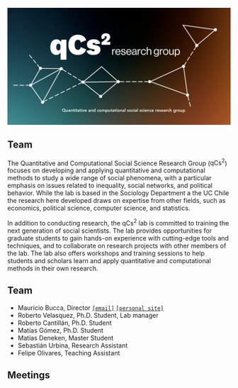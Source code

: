 
![logo](figures/logo.png)

## Team


The Quantitative and Computational Social Science Research Group ($\text{qCs}^2$) focuses on developing and applying quantitative and computational methods to study a wide range of social phenomena, with a particular emphasis on issues related to inequality, social networks, and political behavior. While the lab is based in the Sociology Department a the UC Chile the research here developed draws on expertise from other fields, such as economics, political science, computer science, and statistics.

In addition to conducting research, the $\text{qCs}^2$ lab is committed to training the next generation of social scientists. The lab provides opportunities for graduate students to gain hands-on experience with cutting-edge tools and techniques, and to collaborate on research projects with other members of the lab. The lab also offers workshops and training sessions to help students and scholars learn and apply quantitative and computational methods in their own research.

## Team


 - Mauricio Bucca, Director [`[email]`](mailto:mebucca@gmail.com) [`[personal site]`](https://mebucca.github.io)
- Roberto Velasquez, Ph.D. Student, Lab manager
- Roberto Cantillán, Ph.D. Student
- Matías Gómez, Ph.D. Student
- Matías Deneken, Master Student
- Sebastián Urbina, Research Assistant
- Felipe Olivares, Teaching Assistant

## Meetings


